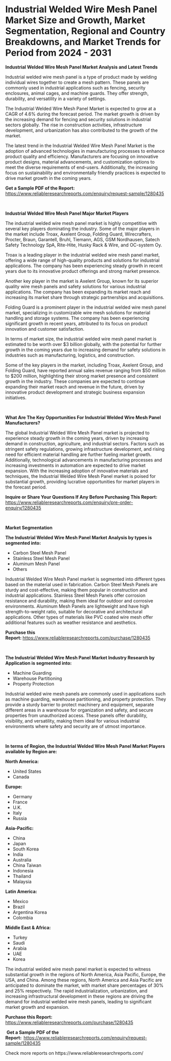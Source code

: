 <p><h1>Industrial Welded Wire Mesh Panel Market Size and Growth, Market Segmentation, Regional and Country Breakdowns, and Market Trends for Period from 2024 -  2031</h1></p><p><strong>Industrial Welded Wire Mesh Panel Market Analysis and Latest Trends</strong></p>
<p><p>Industrial welded wire mesh panel is a type of product made by welding individual wires together to create a mesh pattern. These panels are commonly used in industrial applications such as fencing, security enclosures, animal cages, and machine guards. They offer strength, durability, and versatility in a variety of settings.</p><p>The Industrial Welded Wire Mesh Panel Market is expected to grow at a CAGR of 4.6% during the forecast period. The market growth is driven by the increasing demand for fencing and security solutions in industrial sectors globally. The rise in construction activities, infrastructure development, and urbanization has also contributed to the growth of the market.</p><p>The latest trend in the Industrial Welded Wire Mesh Panel Market is the adoption of advanced technologies in manufacturing processes to enhance product quality and efficiency. Manufacturers are focusing on innovative product designs, material advancements, and customization options to meet the diverse requirements of end-users. Additionally, the increasing focus on sustainability and environmentally friendly practices is expected to drive market growth in the coming years.</p></p>
<p><strong>Get a Sample PDF of the Report:&nbsp;</strong> <a href="https://www.reliableresearchreports.com/enquiry/request-sample/1280435">https://www.reliableresearchreports.com/enquiry/request-sample/1280435</a></p>
<p>&nbsp;</p>
<p><strong>Industrial Welded Wire Mesh Panel Major Market Players</strong></p>
<p><p>The industrial welded wire mesh panel market is highly competitive with several key players dominating the industry. Some of the major players in the market include Troax, Axelent Group, Folding Guard, Wirecrafters, Procter, Braun, Garantell, Bruhl, Tiemann, AGS, GSM Nordhausen, Satech Safety Technology SpA, Rite-Hite, Husky Rack & Wire, and OC-system Oy.</p><p>Troax is a leading player in the industrial welded wire mesh panel market, offering a wide range of high-quality products and solutions for industrial applications. The company has been experiencing steady growth in recent years due to its innovative product offerings and strong market presence.</p><p>Another key player in the market is Axelent Group, known for its superior quality wire mesh panels and safety solutions for various industrial applications. The company has been expanding its market reach and increasing its market share through strategic partnerships and acquisitions.</p><p>Folding Guard is a prominent player in the industrial welded wire mesh panel market, specializing in customizable wire mesh solutions for material handling and storage systems. The company has been experiencing significant growth in recent years, attributed to its focus on product innovation and customer satisfaction.</p><p>In terms of market size, the industrial welded wire mesh panel market is estimated to be worth over $3 billion globally, with the potential for further growth in the coming years due to increasing demand for safety solutions in industries such as manufacturing, logistics, and construction.</p><p>Some of the key players in the market, including Troax, Axelent Group, and Folding Guard, have reported annual sales revenue ranging from $50 million to $200 million, highlighting their strong market presence and consistent growth in the industry. These companies are expected to continue expanding their market reach and revenue in the future, driven by innovative product development and strategic business expansion initiatives.</p></p>
<p>&nbsp;</p>
<p><strong>What Are The Key Opportunities For Industrial Welded Wire Mesh Panel Manufacturers?</strong></p>
<p><p>The global Industrial Welded Wire Mesh Panel market is projected to experience steady growth in the coming years, driven by increasing demand in construction, agriculture, and industrial sectors. Factors such as stringent safety regulations, growing infrastructure development, and rising need for efficient material handling are further fueling market growth. Additionally, technological advancements in manufacturing processes and increasing investments in automation are expected to drive market expansion. With the increasing adoption of innovative materials and techniques, the Industrial Welded Wire Mesh Panel market is poised for substantial growth, providing lucrative opportunities for market players in the forecast period.</p></p>
<p><strong>Inquire or Share Your Questions If Any Before Purchasing This Report:</strong> <a href="https://www.reliableresearchreports.com/enquiry/pre-order-enquiry/1280435">https://www.reliableresearchreports.com/enquiry/pre-order-enquiry/1280435</a></p>
<p>&nbsp;</p>
<p><strong>Market Segmentation</strong></p>
<p><strong>The Industrial Welded Wire Mesh Panel Market Analysis by types is segmented into:</strong></p>
<p><ul><li>Carbon Steel Mesh Panel</li><li>Stainless Steel Mesh Panel</li><li>Aluminum Mesh Panel</li><li>Others</li></ul></p>
<p><p>Industrial Welded Wire Mesh Panel market is segmented into different types based on the material used in fabrication. Carbon Steel Mesh Panels are sturdy and cost-effective, making them popular in construction and industrial applications. Stainless Steel Mesh Panels offer corrosion resistance and durability, making them ideal for outdoor and corrosive environments. Aluminum Mesh Panels are lightweight and have high strength-to-weight ratio, suitable for decorative and architectural applications. Other types of materials like PVC coated wire mesh offer additional features such as weather resistance and aesthetics.</p></p>
<p><strong>Purchase this Report:&nbsp;</strong><a href="https://www.reliableresearchreports.com/purchase/1280435">https://www.reliableresearchreports.com/purchase/1280435</a></p>
<p>&nbsp;</p>
<p><strong>The Industrial Welded Wire Mesh Panel Market Industry Research by Application is segmented into:</strong></p>
<p><ul><li>Machine Guarding</li><li>Warehouse Partitioning</li><li>Property Protection</li></ul></p>
<p><p>Industrial welded wire mesh panels are commonly used in applications such as machine guarding, warehouse partitioning, and property protection. They provide a sturdy barrier to protect machinery and equipment, separate different areas in a warehouse for organization and safety, and secure properties from unauthorized access. These panels offer durability, visibility, and versatility, making them ideal for various industrial environments where safety and security are of utmost importance.</p></p>
<p>&nbsp;</p>
<p><strong>In terms of Region, the Industrial Welded Wire Mesh Panel Market Players available by Region are:</strong></p>
<p>
    <p> <strong> North America: </strong>
        <ul>
            <li>United States</li>
            <li>Canada</li>
        </ul>
        </p> 
    <p> <strong> Europe: </strong>
        <ul>
            <li>Germany</li>
            <li>France</li>
            <li>U.K.</li>
            <li>Italy</li>
            <li>Russia</li>
        </ul>
        </p> 
    <p> <strong> Asia-Pacific: </strong>
        <ul>
            <li>China</li>
            <li>Japan</li>
            <li>South Korea</li>
            <li>India</li>
            <li>Australia</li>
            <li>China Taiwan</li>
            <li>Indonesia</li>
            <li>Thailand</li>
            <li>Malaysia</li>
        </ul>
        </p> 
    <p> <strong> Latin America: </strong>
        <ul>
            <li>Mexico</li>
            <li>Brazil</li>
            <li>Argentina Korea</li>
            <li>Colombia</li>
        </ul>
        </p> 
    <p> <strong> Middle East & Africa: </strong>
        <ul>
            <li>Turkey</li>
            <li>Saudi</li>
            <li>Arabia</li>
            <li>UAE</li>
            <li>Korea</li>
        </ul>
    </p>
    </p>
<p><p>The industrial welded wire mesh panel market is expected to witness substantial growth in the regions of North America, Asia Pacific, Europe, the USA, and China. Among these regions, North America and Asia Pacific are anticipated to dominate the market, with market share percentages of 30% and 25% respectively. The rapid industrialization, urbanization, and increasing infrastructural development in these regions are driving the demand for industrial welded wire mesh panels, leading to significant market growth and expansion.</p></p>
<p><strong>Purchase this Report: </strong><a href="https://www.reliableresearchreports.com/purchase/1280435">https://www.reliableresearchreports.com/purchase/1280435</a></p>
<p>&nbsp;<strong>Get a Sample PDF of the Report:&nbsp;&nbsp;</strong><a href="https://www.reliableresearchreports.com/enquiry/request-sample/1280435">https://www.reliableresearchreports.com/enquiry/request-sample/1280435</a></p>
<p><strong></strong></p>
<p>Check more reports on https://www.reliableresearchreports.com/</p>